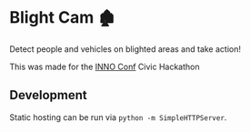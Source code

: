 # Blight Cam 🏚

Detect people and vehicles on blighted areas and take action!

This was made for the [INNO Conf](https://innoconf.com/) Civic Hackathon

## Development

Static hosting can be run via `python -m SimpleHTTPServer`.
